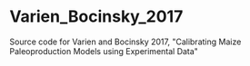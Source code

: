 # Varien_Bocinsky_2017
Source code for Varien and Bocinsky 2017, "Calibrating Maize Paleoproduction Models using Experimental Data"
